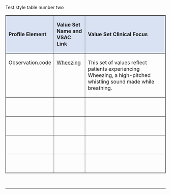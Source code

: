 Test style table number two


<table border="1" cellspacing="0" style="width:100%">
    <tbody>
        <tr>
            <td style="background-color:#d9e2f3; width:20%">
                <p><strong>Profile Element</strong></p>
            </td>
            <td style="background-color:#d9e2f3; width:20%">
                <p><strong>Value Set Name and VSAC Link</strong></p>
            </td>
            <td style="background-color:#d9e2f3; width:60%">
                <p><strong>Value Set Clinical Focus</strong></p>
            </td>
        </tr>
        <tr>
            <td style="vertical-align:top; width:20%">
                <p>Observation.code</p>
            </td>
            <td style="vertical-align:top; width:20%">
                <p><a href="https://vsac.nlm.nih.gov/valueset/2.16.840.1.113762.1.4.1222.1409/expansion">Wheezing</a></p>
            </td>
            <td style="vertical-align:top; width:60%">
                <p>This set of values reflect patients experiencing Wheezing, a high-pitched whistling sound made while breathing.</p>
            </td>
        </tr>
        <tr>
            <td style="vertical-align:top; width:20%">
                <p>&nbsp;</p>
            </td>
            <td style="vertical-align:top; width:20%">
                <p>&nbsp;</p>
            </td>
            <td style="vertical-align:top; width:60%">
                <p>&nbsp;</p>
            </td>
        </tr>
        <tr>
            <td style="vertical-align:top; width:20%">
                <p>&nbsp;</p>
            </td>
            <td style="vertical-align:top; width:20%">
                <p>&nbsp;</p>
            </td>
            <td style="vertical-align:top; width:60%">
                <p>&nbsp;</p>
            </td>
        </tr>
        <tr>
            <td style="vertical-align:top; width:20%">
                <p>&nbsp;</p>
            </td>
            <td style="vertical-align:top; width:20%">
                <p>&nbsp;</p>
            </td>
            <td style="vertical-align:top; width:60%">
                <p>&nbsp;</p>
            </td>
        </tr>
        <tr>
            <td style="vertical-align:top; width:20%">
                <p>&nbsp;</p>
            </td>
            <td style="vertical-align:top; width:20%">
                <p>&nbsp;</p>
            </td>
            <td style="vertical-align:top; width:60%">
                <p>&nbsp;</p>
            </td>
        </tr>
    </tbody>
</table>

<p>&nbsp;</p>

<hr />